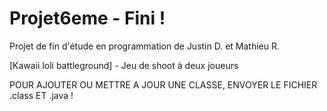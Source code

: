 # Projet6eme - Fini !
Projet de fin d'étude en programmation de Justin D. et Mathieu R.

[Kawaii loli battleground] - Jeu de shoot à deux joueurs

POUR AJOUTER OU METTRE A JOUR UNE CLASSE, ENVOYER LE FICHIER .class ET .java !
